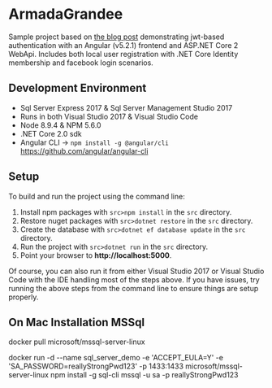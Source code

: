 # ArmadaGrandee
Sample project based on <a href="https://fullstackmark.com/post/13/jwt-authentication-with-aspnet-core-2-web-api-angular-5-net-core-identity-and-facebook-login">the blog post</a> demonstrating jwt-based authentication with an Angular (v5.2.1) frontend and ASP.NET Core 2 WebApi. Includes both local user registration with .NET Core Identity membership and facebook login scenarios.


## Development Environment
- Sql Server Express 2017 & Sql Server Management Studio 2017
- Runs in both Visual Studio 2017 & Visual Studio Code
- Node 8.9.4 & NPM 5.6.0
- .NET Core 2.0 sdk
- Angular CLI -> `npm install -g @angular/cli` https://github.com/angular/angular-cli
 

## Setup
To build and run the project using the command line:
1. Install npm packages with `src>npm install` in the `src` directory.
2. Restore nuget packages with `src>dotnet restore` in the `src` directory.
3. Create the database with `src>dotnet ef database update` in the `src` directory.
4. Run the project with `src>dotnet run` in the `src` directory.
5. Point your browser to **http://localhost:5000**.

Of course, you can also run it from either Visual Studio 2017 or Visual Studio Code with the IDE handling most of the steps above.  If you have issues, try running the above steps from the command line to ensure things are setup properly.

## On Mac Installation MSSql

docker pull microsoft/mssql-server-linux

docker run -d --name sql_server_demo -e 'ACCEPT_EULA=Y' -e 'SA_PASSWORD=reallyStrongPwd123' -p 1433:1433 microsoft/mssql-server-linux
 npm install -g sql-cli
  mssql -u sa -p reallyStrongPwd123
